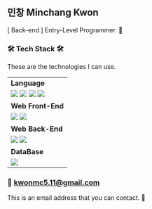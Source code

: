 ## 민창 Minchang Kwon
[ Back-end ] Entry-Level Programmer. 🌱


### 🛠 Tech Stack 🛠
These are the technologies I can use.

<table>
  <tr>
    <td style="font-weight: 700;">Language</td>
  </tr>
  <tr>
    <td>
      <img src="https://img.shields.io/badge/JavaScript-F7DF1E?style=flat-square&logo=JavaScript&logoColor=black"/>
      <img src="https://img.shields.io/badge/C++-00599C?style=flat-square&logo=C%2B%2B&logoColor=white"/>
      <img src="https://img.shields.io/badge/Java-007396?style=flat-square&logo=OpenJDK&logoColor=white"/>
      <img src="https://img.shields.io/badge/Python-3776AB?style=flat-square&logo=Python&logoColor=white"/>
    </td>
  </tr>
  </tr>
  <tr>
    <td style="font-weight: 700;">Web Front-End</td>
  </tr>
  <tr>
    <td>
      <img src="https://img.shields.io/badge/React-43BBFF?style=flat-square&logo=React&logoColor=white"/>
      <img src="https://img.shields.io/badge/Vite.js-00964E?style=flat-square&logo=Vite&logoColor=white"/>
    </td>
  </tr>
  <tr>
    <td style="font-weight: 700;">Web Back-End</td>
  </tr>
  <tr>
    <td>
      <img src="https://img.shields.io/badge/JSP-FF3300?style=flat-square&logo=Java&logoColor=white"/>
      <img src="https://img.shields.io/badge/Spring Boot-6DB33F?style=flat-square&logo=SpringBoot&logoColor=white"/>
    </td>
  </tr>
  <tr>
    <td style="font-weight: 700;">DataBase</td>
  </tr>
  <tr>
    <td>
      <img src="https://img.shields.io/badge/MySQL-4479A1?style=flat-square&logo=MySQL&logoColor=white"/>
    </td>
  </tr>

</table>

### 📧 kwonmc5.11@gmail.com
This is an email address that you can contact. 🙂
